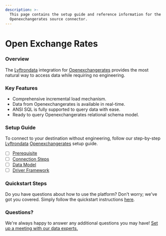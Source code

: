 ```yaml
---
description: >-
  This page contains the setup guide and reference information for the
  Openexchangerates source connector.
---
```


# Open Exchange Rates

### Overview

The [Lyftrondata](https://www.lyftrondata.com/) integration for [Openexchangerates](https://www.lyftrondata.com/integration/commerce-analytics/openexchange-rate/) provides the most natural way to access data while requiring no engineering.

### Key Features

* Comprehensive incremental load mechanism.
* Data from Openexchangerates is available in real-time.
* ANSI SQL is fully supported to query data with ease.
* Ready to query Openexchangerates relational schema model.

### Setup Guide

To connect to your destination without engineering, follow our step-by-step [Lyftrondata](https://www.lyftrondata.com/) [Openexchangerates](https://www.lyftrondata.com/integration/commerce-analytics/openexchange-rate/) setup guide.

* [ ] [Prerequisite](prerequisite.md)
* [ ] [Connection Steps](connection-steps.md)
* [ ] [Data Model](data-model/erd.md)
* [ ] [Driver Framework](driver-framework/)

### Quickstart Steps

Do you have questions about how to use the platform? Don't worry; we've got you covered. Simply follow the quickstart instructions [here](../../).

### Questions? <a href="#questions" id="questions"></a>

We're always happy to answer any additional questions you may have! [Set up a meeting with our data experts.](https://www.lyftrondata.com/book-a-meeting/)
